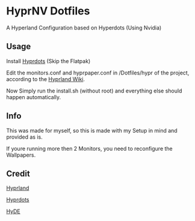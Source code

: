 # HyprNV Dotfiles
A Hyperland Configuration based on Hyperdots (Using Nvidia)

## Usage
Install [Hyprdots](https://github.com/prasanthrangan/hyprdots/) (Skip the Flatpak)

Edit the monitors.conf and hyprpaper.conf in /Dotfiles/hypr of the project, according to the [Hyprland Wiki](https://wiki.hyprland.org/Configuring/Monitors/).

Now Simply run the install.sh (without root) and everything else should happen automatically.

## Info
This was made for myself, so this is made with my Setup in mind and provided as is.

If youre running more then 2 Monitors, you need to reconfigure the Wallpapers.

## Credit
[Hyprland](https://github.com/hyprwm/Hyprland)

[Hyprdots](https://github.com/prasanthrangan/hyprdots/)

[HyDE](https://github.com/kRHYME7/Hyde-cli)
